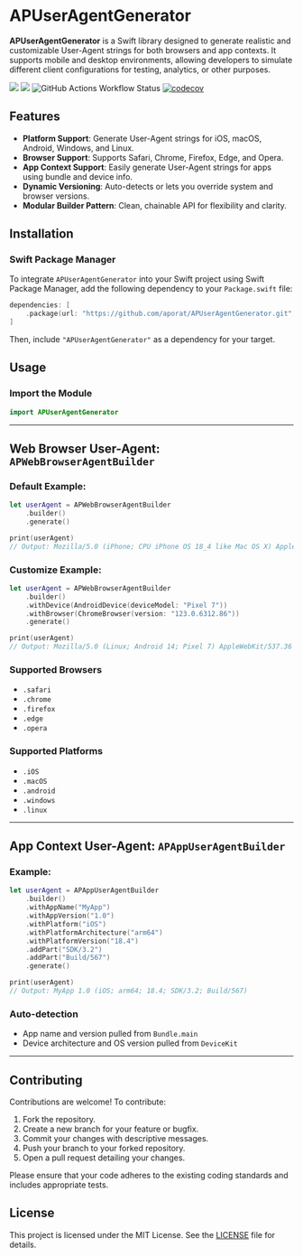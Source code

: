 # APUserAgentGenerator

**APUserAgentGenerator** is a Swift library designed to generate realistic and customizable User-Agent strings for both browsers and app contexts. It supports mobile and desktop environments, allowing developers to simulate different client configurations for testing, analytics, or other purposes.

[![](https://img.shields.io/endpoint?url=https%3A%2F%2Fswiftpackageindex.com%2Fapi%2Fpackages%2Faporat%2FAPUserAgentGenerator%2Fbadge%3Ftype%3Dswift-versions)](https://swiftpackageindex.com/aporat/APUserAgentGenerator)
[![](https://img.shields.io/endpoint?url=https%3A%2F%2Fswiftpackageindex.com%2Fapi%2Fpackages%2Faporat%2FAPUserAgentGenerator%2Fbadge%3Ftype%3Dplatforms)](https://swiftpackageindex.com/aporat/APUserAgentGenerator)
![GitHub Actions Workflow Status](https://github.com/aporat/APUserAgentGenerator/actions/workflows/ci.yml/badge.svg)
[![codecov](https://codecov.io/github/aporat/APUserAgentGenerator/graph/badge.svg?token=OHF9AE0KMC)](https://codecov.io/github/aporat/APUserAgentGenerator)

## Features

- **Platform Support**: Generate User-Agent strings for iOS, macOS, Android, Windows, and Linux.
- **Browser Support**: Supports Safari, Chrome, Firefox, Edge, and Opera.
- **App Context Support**: Easily generate User-Agent strings for apps using bundle and device info.
- **Dynamic Versioning**: Auto-detects or lets you override system and browser versions.
- **Modular Builder Pattern**: Clean, chainable API for flexibility and clarity.

## Installation

### Swift Package Manager

To integrate `APUserAgentGenerator` into your Swift project using Swift Package Manager, add the following dependency to your `Package.swift` file:

```swift
dependencies: [
    .package(url: "https://github.com/aporat/APUserAgentGenerator.git", from: "1.0.0")
]
```

Then, include `"APUserAgentGenerator"` as a dependency for your target.

## Usage

### Import the Module
```swift
import APUserAgentGenerator
```

---

## Web Browser User-Agent: `APWebBrowserAgentBuilder`

### Default Example:
```swift
let userAgent = APWebBrowserAgentBuilder
    .builder()
    .generate()

print(userAgent)
// Output: Mozilla/5.0 (iPhone; CPU iPhone OS 18_4 like Mac OS X) AppleWebKit/605.1.15 (KHTML, like Gecko) Version/18.4 Mobile/15E148 Safari/604.1
```

### Customize Example:
```swift
let userAgent = APWebBrowserAgentBuilder
    .builder()
    .withDevice(AndroidDevice(deviceModel: "Pixel 7"))
    .withBrowser(ChromeBrowser(version: "123.0.6312.86"))
    .generate()

print(userAgent)
// Output: Mozilla/5.0 (Linux; Android 14; Pixel 7) AppleWebKit/537.36 (KHTML, like Gecko) Chrome/123.0.6312.86 Mobile Safari/537.36
```

### Supported Browsers
- `.safari`
- `.chrome`
- `.firefox`
- `.edge`
- `.opera`

### Supported Platforms
- `.iOS`
- `.macOS`
- `.android`
- `.windows`
- `.linux`

---

## App Context User-Agent: `APAppUserAgentBuilder`

### Example:
```swift
let userAgent = APAppUserAgentBuilder
    .builder()
    .withAppName("MyApp")
    .withAppVersion("1.0")
    .withPlatform("iOS")
    .withPlatformArchitecture("arm64")
    .withPlatformVersion("18.4")
    .addPart("SDK/3.2")
    .addPart("Build/567")
    .generate()

print(userAgent)
// Output: MyApp 1.0 (iOS; arm64; 18.4; SDK/3.2; Build/567)
```

### Auto-detection
- App name and version pulled from `Bundle.main`
- Device architecture and OS version pulled from `DeviceKit`

---

## Contributing

Contributions are welcome! To contribute:

1. Fork the repository.
2. Create a new branch for your feature or bugfix.
3. Commit your changes with descriptive messages.
4. Push your branch to your forked repository.
5. Open a pull request detailing your changes.

Please ensure that your code adheres to the existing coding standards and includes appropriate tests.

## License

This project is licensed under the MIT License. See the [LICENSE](LICENSE) file for details.
